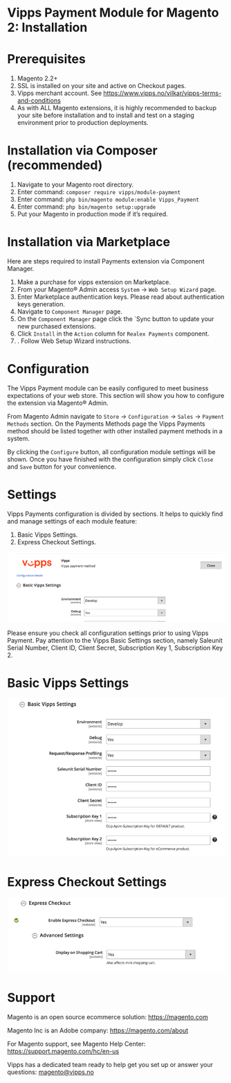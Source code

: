 # Vipps Payment Module for Magento 2: Installation

# Prerequisites

1. Magento 2.2+
1. SSL is installed on your site and active on Checkout pages.
1. Vipps merchant account. See https://www.vipps.no/vilkar/vipps-terms-and-conditions 
1. As with ALL Magento extensions, it is highly recommended to backup your site before installation and to install and test on a staging environment prior to production deployments.

# Installation via Composer (recommended)

1. Navigate to your Magento root directory.
1. Enter command: `composer require vipps/module-payment`
1. Enter command: `php bin/magento module:enable Vipps_Payment` 
1. Enter command: `php bin/magento setup:upgrade`
1. Put your Magento in production mode if it’s required.

# Installation via Marketplace

Here are steps required to install Payments extension via Component Manager.

1. Make a purchase for vipps extension on Marketplace.
1. From your Magento® Admin access `System` -> `Web Setup Wizard` page.
1. Enter Marketplace authentication keys. Please read about authentication keys generation. 
1. Navigate to `Component Manager` page.
1. On the `Component Manager` page click the `Sync button to update your new purchased extensions.
1. Click `Install` in the `Action` column for `Realex Payments` component.
1. . Follow Web Setup Wizard instructions.

# Configuration

The Vipps Payment module can be easily configured to meet business expectations of your web store. This section will show you how to configure the extension via Magento® Admin.

From Magento Admin navigate to `Store` -> `Configuration` -> `Sales` -> `Payment Methods` section. On the Payments Methods page the Vipps Payments method should be listed together with other installed payment methods in a system.

By clicking the `Configure` button, all configuration module settings will be shown. Once you have finished with the configuration simply click `Close` and `Save` button for your convenience.

# Settings

Vipps Payments configuration is divided by sections. It helps to quickly find and manage settings of each module feature:

1. Basic Vipps Settings.
1. Express Checkout Settings.

![Screenshot of Vipps Settings](docs/vipps_method.png)

Please ensure you check all configuration settings prior to using Vipps Payment. Pay attention to the Vipps Basic Settings section, namely Saleunit Serial Number, Client ID, Client Secret, Subscription Key 1, Subscription Key 2.

# Basic Vipps Settings

![Screenshot of Basic Vipps Settings](docs/vipps_basic.png)

# Express Checkout Settings

![Screenshot of Express Vipps Settings](docs/express_vipps_settings.png)

# Support

Magento is an open source ecommerce solution: https://magento.com

Magento Inc is an Adobe company: https://magento.com/about

For Magento support, see Magento Help Center: https://support.magento.com/hc/en-us

Vipps has a dedicated team ready to help get you set up or answer your questions: magento@vipps.no
